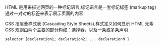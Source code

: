 HTML 是用来描述网页的一种标记语言,标记语言是一套标记标签 (markup tag)
通过一对对的标签来表示展示页面的内容

CSS 指层叠样式表 (Cascading Style Sheets),样式定义如何显示 HTML 元素
CSS 规则由两个主要的部分构成：选择器，以及一条或多条声明
```
selector {declaration1; declaration2; ... declarationN }
```